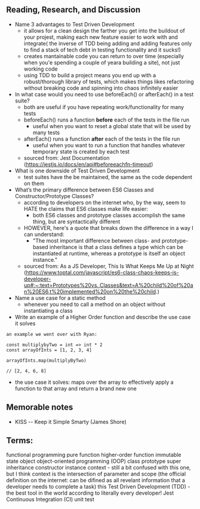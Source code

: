 
## Reading, Research, and Discussion
* Name 3 advantages to Test Driven Development
    * it allows for a clean design the farther you get into the buildout of your projest, making each new feature easier to work with and integrate( the inverse of TDD being adding and adding features only to find a stack of tech debt in testing functionality and it sucks!)
    * creates mantainable code you can return to over time (especially when you'e spending a couple of yeara building a site), not just working code 
    * using TDD to build a project means you end up with a robust/thorough library of tests, which makes things likes refactoring without breaking code and spinning into chaos infinitely easier
* In what case would you need to use beforeEach() or afterEach() in a test suite?
    * both are useful if you have repeating work/functionality for many tests
    * beforeEach() runs a function <strong>before</strong> each of the tests in the file run
        * useful when you want to reset a global state that will be used by many tests
    * afterEach() runs a function <strong>after</strong> each of the tests in the file run
        * useful when you want to run a function that handles whatever temporary state is created by each test
    * sourced from: Jest Documentation (https://jestjs.io/docs/en/api#beforeeachfn-timeout)
* What is one downside of Test Driven Development
    * test suites have the be maintained, the same as the code dependent on them 
* What’s the primary difference between ES6 Classes and Constructor/Prototype Classes?
    * according to developers on the internet who, by the way, seem to HATE the claims that ES6 classes make life easier:
        * both ES6 classes and prototype classes accomplish the same thing, but are syntactically different
    * HOWEVER, here's a quote that breaks down the difference in a way I can understand:
        * "The most important difference between class- and prototype-based inheritance is that a class defines a type which can be instantiated at runtime, whereas a prototype is itself an object instance."
    * sourced from: As a JS Developer, This Is What Keeps Me Up at Night (https://www.toptal.com/javascript/es6-class-chaos-keeps-js-developer-up#:~:text=Prototypes%20vs.,Classes&text=A%20child%20of%20an%20ES6,t%20implemented%20on%20the%20child.)
* Name a use case for a static method
    * whenever you need to call a method on an object without instantiating a class 
* Write an example of a Higher Order function and describe the use case it solves
```
an example we went over with Ryan:

const multiplybyTwo = int => int * 2
const arrayOfInts = [1, 2, 3, 4]

arrayOfInts.map(multiplyByTwo)

// [2, 4, 6, 8]
```
* the use case it solves: maps over the array to effectively apply a function to that array and return a brand new one

## Memorable notes
* KISS -- Keep it Simple Smarty (James Shore)


## Terms:
functional programming
pure function
higher-order function
immutable state
object
object-oriented programming (OOP)
class
prototype
super
inheritance
constructor
instance
context - still a bit confused with this one, but I think context is the intersection of parameter and scope (the official definition on the internet: can be difined as all revelant information that a developer needs to complete a task)
this
Test Driven Development (TDD) - the best tool in the world according to literally every developer!
Jest
Continuous Integration (CI)
unit test